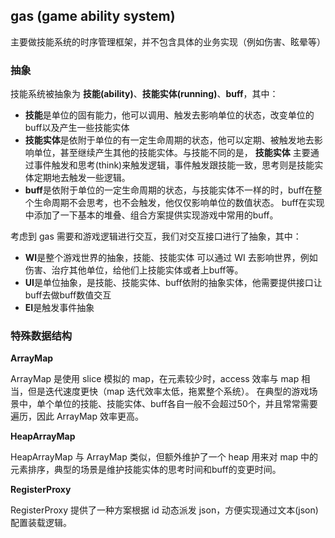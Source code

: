 ## gas (game ability system)

主要做技能系统的时序管理框架，并不包含具体的业务实现（例如伤害、眩晕等）

### 抽象

技能系统被抽象为 **技能(ability)**、**技能实体(running)**、**buff**，其中：

- **技能**是单位的固有能力，他可以调用、触发去影响单位的状态，改变单位的buff以及产生一些技能实体
- **技能实体**是依附于单位的有一定生命周期的状态，他可以定期、被触发地去影响单位，甚至继续产生其他的技能实体。与技能不同的是，
**技能实体** 主要通过事件触发和思考(think)来触发逻辑，事件触发跟技能一致，思考则是技能实体定期地去触发一些逻辑。
- **buff**是依附于单位的一定生命周期的状态，与技能实体不一样的时，buff在整个生命周期不会思考，也不会触发，他仅仅影响单位的数值状态。
buff在实现中添加了一下基本的堆叠、组合方案提供实现游戏中常用的buff。

考虑到 gas 需要和游戏逻辑进行交互，我们对交互接口进行了抽象，其中：

- **WI**是整个游戏世界的抽象，技能、技能实体 可以通过 WI 去影响世界，例如伤害、治疗其他单位，给他们上技能实体或者上buff等。
- **UI**是单位抽象，是技能、技能实体、buff依附的抽象实体，他需要提供接口让buff去做buff数值交互
- **EI**是触发事件抽象

### 特殊数据结构

**ArrayMap**

ArrayMap 是使用 slice 模拟的 map，在元素较少时，access 效率与 map 相当，但是迭代速度更快（map 迭代效率太低，拖累整个系统）。
在典型的游戏场景中，单个单位的技能、技能实体、buff各自一般不会超过50个，并且常常需要遍历，因此 ArrayMap 效率更高。

**HeapArrayMap**

HeapArrayMap 与 ArrayMap 类似，但额外维护了一个 heap 用来对 map 中的元素排序，典型的场景是维护技能实体的思考时间和buff的变更时间。

**RegisterProxy**

RegisterProxy 提供了一种方案根据 id 动态派发 json，方便实现通过文本(json)配置装载逻辑。 

